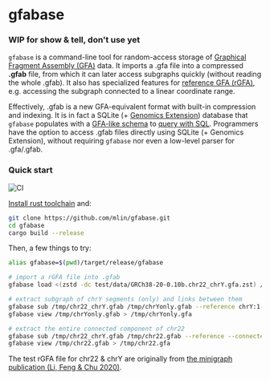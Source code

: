 # gfabase

### WIP for show &amp; tell, don't use yet

`gfabase` is a command-line tool for random-access storage of [Graphical Fragment Assembly (GFA)](https://github.com/GFA-spec/GFA-spec) data. It imports a .gfa file into a compressed **.gfab** file, from which it can later access subgraphs quickly (without reading the whole .gfab). It also has specialized features for [reference GFA (rGFA)](https://github.com/lh3/gfatools/blob/master/doc/rGFA.md), e.g. accessing the subgraph connected to a linear coordinate range.

Effectively, .gfab is a new GFA-equivalent format with built-in compression and indexing. It is in fact a SQLite (+ [Genomics Extension](https://github.com/mlin/GenomicSQLite)) database that `gfabase` populates with a [GFA-like schema](src/schema/GFA1.sql) to [query with SQL](src/query). Programmers have the option to access .gfab files directly using SQLite (+ Genomics Extension), without requiring `gfabase` nor even a low-level parser for .gfa/.gfab.

### Quick start

![CI](https://github.com/mlin/gfabase/workflows/CI/badge.svg?branch=main)

[Install rust toolchain](https://rustup.rs/) and:

```bash
git clone https://github.com/mlin/gfabase.git
cd gfabase
cargo build --release
```

Then, a few things to try:

```bash
alias gfabase=$(pwd)/target/release/gfabase

# import a rGFA file into .gfab
gfabase load <(zstd -dc test/data/GRCh38-20-0.10b.chr22_chrY.gfa.zst) /tmp/chr22_chrY.gfab --rgfa

# extract subgraph of chrY segments (only) and links between them
gfabase sub /tmp/chr22_chrY.gfab /tmp/chrYonly.gfab --reference chrY:1-999,999,999
gfabase view /tmp/chrYonly.gfab > /tmp/chrYonly.gfa

# extract the entire connected component of chr22
gfabase sub /tmp/chr22_chrY.gfab /tmp/chr22.gfab --reference --connected chr22:1-999,999,999
gfabase view /tmp/chr22.gfab > /tmp/chr22.gfa
```

The test rGFA file for chr22 &amp; chrY are originally from [the minigraph publication (Li, Feng & Chu 2020)](https://genomebiology.biomedcentral.com/articles/10.1186/s13059-020-02168-z#availability-of-data-and-materials).
